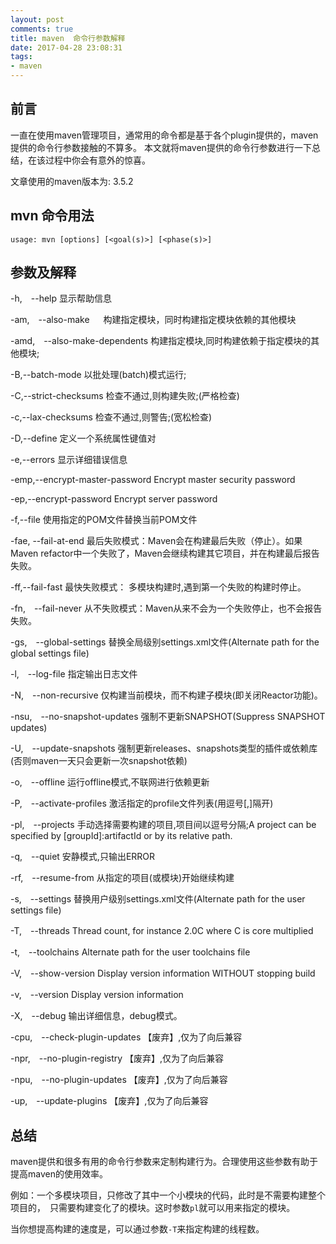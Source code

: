 ```yaml
---
layout: post
comments: true
title: maven  命令行参数解释
date: 2017-04-28 23:08:31
tags:
- maven
---
```


## 前言

一直在使用maven管理项目，通常用的命令都是基于各个plugin提供的，maven提供的命令行参数接触的不算多。
本文就将maven提供的命令行参数进行一下总结，在该过程中你会有意外的惊喜。

文章使用的maven版本为: 3.5.2

<!--  more  -->

## mvn 命令用法

```shell
usage: mvn [options] [<goal(s)>] [<phase(s)>]
```

## 参数及解释

 -h,　--help                           显示帮助信息

-am,　--also-make   　                 构建指定模块，同时构建指定模块依赖的其他模块

-amd,　--also-make-dependents          构建指定模块,同时构建依赖于指定模块的其他模块;

-B,--batch-mode                        以批处理(batch)模式运行;

-C,--strict-checksums                  检查不通过,则构建失败;(严格检查)

-c,--lax-checksums                     检查不通过,则警告;(宽松检查)

-D,--define <arg>                      定义一个系统属性键值对

-e,--errors                            显示详细错误信息

-emp,--encrypt-master-password <arg>   Encrypt master security password

-ep,--encrypt-password <arg>           Encrypt server password

-f,--file <arg>                        使用指定的POM文件替换当前POM文件

-fae, --fail-at-end                     最后失败模式：Maven会在构建最后失败（停止）。如果Maven refactor中一个失败了，Maven会继续构建其它项目，并在构建最后报告失败。

-ff,--fail-fast                        最快失败模式： 多模块构建时,遇到第一个失败的构建时停止。

-fn,　--fail-never                       从不失败模式：Maven从来不会为一个失败停止，也不会报告失败。

-gs,　--global-settings <arg>            替换全局级别settings.xml文件(Alternate path for the global settings file)

-l,　--log-file <arg>                    指定输出日志文件

-N,　--non-recursive                     仅构建当前模块，而不构建子模块(即关闭Reactor功能)。

-nsu,　--no-snapshot-updates             强制不更新SNAPSHOT(Suppress SNAPSHOT updates)

-U,　--update-snapshots                  强制更新releases、snapshots类型的插件或依赖库(否则maven一天只会更新一次snapshot依赖)

-o,　--offline                           运行offline模式,不联网进行依赖更新

-P,　--activate-profiles <arg>           激活指定的profile文件列表(用逗号[,]隔开)

-pl,　--projects <arg>                   手动选择需要构建的项目,项目间以逗号分隔;A project can be specified by [groupId]:artifactId or by its relative path.

-q,　--quiet                             安静模式,只输出ERROR

-rf,　--resume-from <arg>                从指定的项目(或模块)开始继续构建

-s,　--settings <arg>                    替换用户级别settings.xml文件(Alternate path for the user settings file)

-T,　--threads <arg>                     Thread count, for instance 2.0C where C is core multiplied

-t,　--toolchains <arg>                  Alternate path for the user toolchains file

-V,　--show-version                      Display version information WITHOUT stopping build

-v,　--version                           Display version information

-X,　--debug                             输出详细信息，debug模式。

-cpu,　--check-plugin-updates            【废弃】,仅为了向后兼容

-npr,　--no-plugin-registry              【废弃】,仅为了向后兼容

-npu,　--no-plugin-updates               【废弃】,仅为了向后兼容

-up,　--update-plugins                   【废弃】,仅为了向后兼容


## 总结

maven提供和很多有用的命令行参数来定制构建行为。合理使用这些参数有助于提高maven的使用效率。

例如：一个多模块项目，只修改了其中一个小模块的代码，此时是不需要构建整个项目的，　只需要构建变化了的模块。这时参数`pl`就可以用来指定的模块。

当你想提高构建的速度是，可以通过参数`-T`来指定构建的线程数。